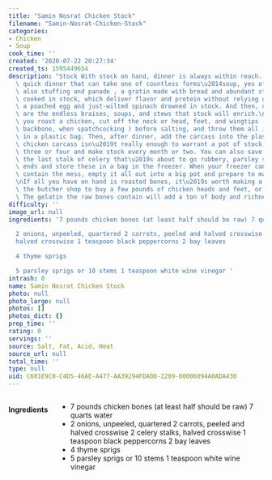 ```yaml
---
title: "Samin Nosrat Chicken Stock"
filename: "Samin-Nosrat-Chicken-Stock"
categories:
- Chicken
- Soup
cook_time: ''
created: '2020-07-22 20:27:34'
created_ts: 1595449654
description: "Stock With stock on hand, dinner is always within reach. A tasty, simple,\
  \ quick dinner that can take one of countless forms\u2014soup, yes of course, but\
  \ also stuffing and panade , a gratin made with bread and abundant stock. Or grains\
  \ cooked in stock, which deliver flavor and protein without relying on meat. Or\
  \ a poached egg and just-wilted spinach drowned in stock. And then, of course, there\
  \ are the endless braises, soups, and stews that stock will enrich.\n\nEvery time\
  \ you roast a chicken, cut off the neck or head, feet, and wingtips (and even the\
  \ backbone, when spatchcocking ) before salting, and throw them all into the freezer\
  \ in a plastic bag. Then, after dinner, add the carcass into the plastic bag. One\
  \ chicken carcass isn\u2019t really enough to warrant a pot of stock, so save up\
  \ three or four and make stock every month or two. You can also save onion ends,\
  \ the last stalk of celery that\u2019s about to go rubbery, parsley stems, and carrot\
  \ ends and store these in a bag in the freezer. When your freezer can no longer\
  \ contain the mess, empty it all out into a big pot and prepare to make stock.\n\
  \nIf all you have on hand is roasted bones, it\u2019s worth making a trek out to\
  \ the butcher shop to buy a few pounds of chicken heads and feet, or some wingtips.\
  \ The gelatin the raw bones contain will add a ton of body and richness to the stock."
difficulty: ''
image_url: null
ingredients: '7 pounds chicken bones (at least half should be raw) 7 quarts water

  2 onions, unpeeled, quartered 2 carrots, peeled and halved crosswise 2 celery stalks,
  halved crosswise 1 teaspoon black peppercorns 2 bay leaves

  4 thyme sprigs

  5 parsley sprigs or 10 stems 1 teaspoon white wine vinegar '
intrash: 0
name: Samin Nosrat Chicken Stock
photo: null
photo_large: null
photos: []
photos_dict: {}
prep_time: ''
rating: 0
servings: ''
source: Salt, Fat, Acid, Heat
source_url: null
total_time: ''
type: null
uid: C601E9C0-C4D5-46AE-A477-AA39294FDA0D-2209-00006094A0ADA430
---
```

<div class="large-8 medium-7 columns" id="writeup">	</div><!-- #writeup -->
</div><!-- #row-one -->
<div class="row" id="row-two">	<div class="medium-4 small-5 columns"><h4 id="ingredients">Ingredients</h4><div class="box box-ingredients content"><ul>
<li>7 pounds chicken bones (at least half should be raw) 7 quarts water</li>
<li>2 onions, unpeeled, quartered 2 carrots, peeled and halved crosswise 2 celery stalks, halved crosswise 1 teaspoon black peppercorns 2 bay leaves</li>
<li>4 thyme sprigs</li>
<li>5 parsley sprigs or 10 stems 1 teaspoon white wine vinegar</li>
</ul>
</div>	</div>	<div class="medium-6 small-7 columns">	</div>